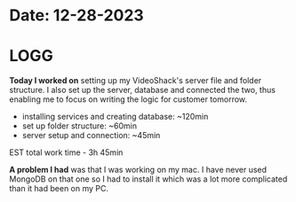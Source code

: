 # Date: 12-28-2023

# LOGG

**Today I worked on** setting up my VideoShack's server file and folder structure. I also set up the server, database and connected the two, thus enabling me to focus on writing the logic for customer tomorrow.

- installing services and creating database: ~120min
- set up folder structure: ~60min
- server setup and connection: ~45min

EST total work time - 3h 45min


**A problem I had** was that I was working on my mac. I have never used MongoDB on that one so I had to install it which was a lot more complicated than it had been on my PC.